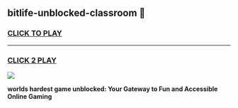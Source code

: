 
## bitlife-unblocked-classroom 👋
<h3>
<a href="https://premium.freeplayer.one?title=bitlife-unblocked-classroom&ref=14F">CLICK TO PLAY</a></h3>
<hr>

<h3>
<a href="https://premium.freeplayer.one?title=bitlife-unblocked-classroom&ref=14F">CLICK 2 PLAY</a>
  
</h3>

<a href="https://premium.freeplayer.one?title=bitlife-unblocked-classroom&ref=12F/"><img src="https://clearcache.store/games.png"></a>


**worlds hardest game unblocked: Your Gateway to Fun and Accessible Online Gaming**
